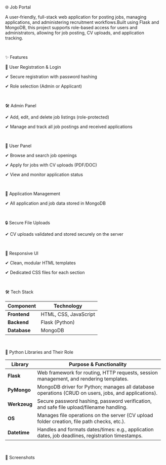 🌐 Job Portal

A user-friendly, full-stack web application for posting jobs, managing applications, and administering recruitment workflows.Built using Flask and MongoDB, this project supports role-based access for users and administrators, allowing for job posting, CV uploads, and application tracking.

<br>




✨ Features

🔑 User Registration & Login

✔ Secure registration with password hashing

✔ Role selection (Admin or Applicant)

<br>





🛠 Admin Panel

✔ Add, edit, and delete job listings (role-protected)

✔ Manage and track all job postings and received applications

<br>







👤 User Panel

✔ Browse and search job openings

✔ Apply for jobs with CV uploads (PDF/DOC)

✔ View and monitor application status

<br>







📂 Application Management

✔ All application and job data stored in MongoDB

<br>







🔒 Secure File Uploads

✔ CV uploads validated and stored securely on the server

<br>





🎨 Responsive UI

✔ Clean, modular HTML templates

✔ Dedicated CSS files for each section

<br>








🛠 Tech Stack

| Component    | Technology            |
| ------------ | --------------------- |
| **Frontend** | HTML, CSS, JavaScript |
| **Backend**  | Flask (Python)        |
| **Database** | MongoDB               |

<br>







🐍  Python Libraries and Their Role


| **Library**  | **Purpose & Functionality**                                                                         |
| ------------ | --------------------------------------------------------------------------------------------------- |
| **Flask**    | Web framework for routing, HTTP requests, session management, and rendering templates.              |
| **PyMongo**  | MongoDB driver for Python; manages all database operations (CRUD on users, jobs, and applications). |
| **Werkzeug** | Secure password hashing, password verification, and safe file upload/filename handling.             |
| **OS**       | Manages file operations on the server (CV upload folder creation, file path checks, etc.).          |
| **Datetime** | Handles and formats dates/times: e.g., application dates, job deadlines, registration timestamps.   |

<br>

📸 Screenshots

















